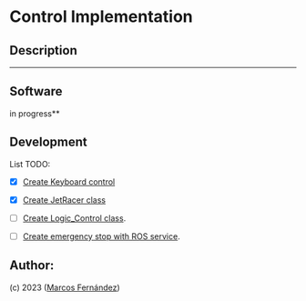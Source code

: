 # Control Implementation


    
## Description
*****

## Software
in progress**
## Development

List TODO:
- [x] [Create Keyboard control]()
- [x] [Create JetRacer class]()
- [ ] [Create Logic_Control class]().
- [ ] [Create emergency stop with ROS service]().


## Author:
(c) 2023 ([Marcos Fernández](https://github.com/marqinhos))
